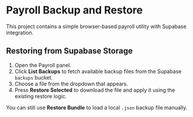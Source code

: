 # Payroll Backup and Restore

This project contains a simple browser-based payroll utility with Supabase integration.

## Restoring from Supabase Storage

1. Open the Payroll panel.
2. Click **List Backups** to fetch available backup files from the Supabase `backups` bucket.
3. Choose a file from the dropdown that appears.
4. Press **Restore Selected** to download the file and apply it using the existing restore logic.

You can still use **Restore Bundle** to load a local `.json` backup file manually.

